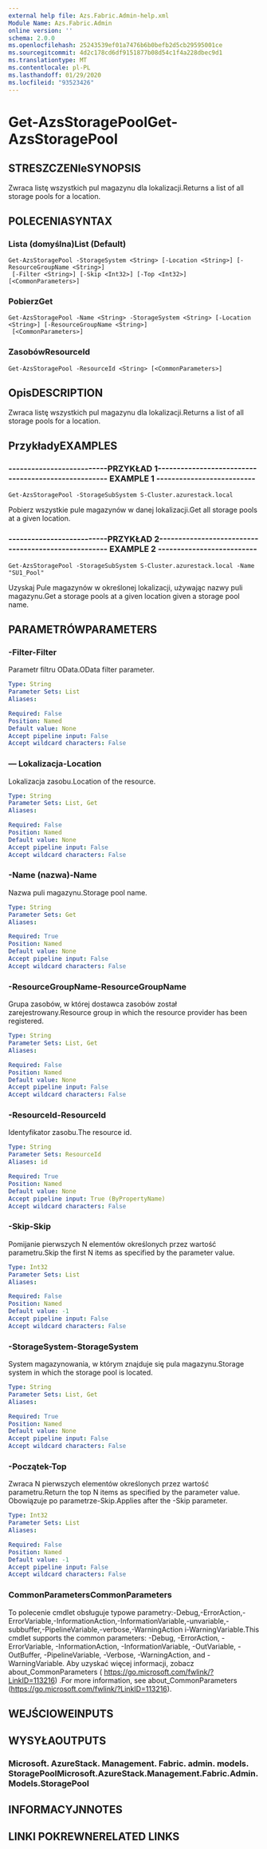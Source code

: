 ```yaml
---
external help file: Azs.Fabric.Admin-help.xml
Module Name: Azs.Fabric.Admin
online version: ''
schema: 2.0.0
ms.openlocfilehash: 25243539ef01a7476b6b0befb2d5cb29595001ce
ms.sourcegitcommit: 4d2c178cd6df9151877b08d54c1f4a228dbec9d1
ms.translationtype: MT
ms.contentlocale: pl-PL
ms.lasthandoff: 01/29/2020
ms.locfileid: "93523426"
---
```

# <span data-ttu-id="c34f7-101">Get-AzsStoragePool</span><span class="sxs-lookup"><span data-stu-id="c34f7-101">Get-AzsStoragePool</span></span>

## <span data-ttu-id="c34f7-102">STRESZCZENIe</span><span class="sxs-lookup"><span data-stu-id="c34f7-102">SYNOPSIS</span></span>
<span data-ttu-id="c34f7-103">Zwraca listę wszystkich pul magazynu dla lokalizacji.</span><span class="sxs-lookup"><span data-stu-id="c34f7-103">Returns a list of all storage pools for a location.</span></span>

## <span data-ttu-id="c34f7-104">POLECENIA</span><span class="sxs-lookup"><span data-stu-id="c34f7-104">SYNTAX</span></span>

### <span data-ttu-id="c34f7-105">Lista (domyślna)</span><span class="sxs-lookup"><span data-stu-id="c34f7-105">List (Default)</span></span>
```
Get-AzsStoragePool -StorageSystem <String> [-Location <String>] [-ResourceGroupName <String>]
 [-Filter <String>] [-Skip <Int32>] [-Top <Int32>] [<CommonParameters>]
```

### <span data-ttu-id="c34f7-106">Pobierz</span><span class="sxs-lookup"><span data-stu-id="c34f7-106">Get</span></span>
```
Get-AzsStoragePool -Name <String> -StorageSystem <String> [-Location <String>] [-ResourceGroupName <String>]
 [<CommonParameters>]
```

### <span data-ttu-id="c34f7-107">Zasobów</span><span class="sxs-lookup"><span data-stu-id="c34f7-107">ResourceId</span></span>
```
Get-AzsStoragePool -ResourceId <String> [<CommonParameters>]
```

## <span data-ttu-id="c34f7-108">Opis</span><span class="sxs-lookup"><span data-stu-id="c34f7-108">DESCRIPTION</span></span>
<span data-ttu-id="c34f7-109">Zwraca listę wszystkich pul magazynu dla lokalizacji.</span><span class="sxs-lookup"><span data-stu-id="c34f7-109">Returns a list of all storage pools for a location.</span></span>

## <span data-ttu-id="c34f7-110">Przykłady</span><span class="sxs-lookup"><span data-stu-id="c34f7-110">EXAMPLES</span></span>

### <span data-ttu-id="c34f7-111">--------------------------PRZYKŁAD 1--------------------------</span><span class="sxs-lookup"><span data-stu-id="c34f7-111">-------------------------- EXAMPLE 1 --------------------------</span></span>
```
Get-AzsStoragePool -StorageSubSystem S-Cluster.azurestack.local
```

<span data-ttu-id="c34f7-112">Pobierz wszystkie pule magazynów w danej lokalizacji.</span><span class="sxs-lookup"><span data-stu-id="c34f7-112">Get all storage pools at a given location.</span></span>

### <span data-ttu-id="c34f7-113">--------------------------PRZYKŁAD 2--------------------------</span><span class="sxs-lookup"><span data-stu-id="c34f7-113">-------------------------- EXAMPLE 2 --------------------------</span></span>
```
Get-AzsStoragePool -StorageSubSystem S-Cluster.azurestack.local -Name "SU1_Pool"
```

<span data-ttu-id="c34f7-114">Uzyskaj Pule magazynów w określonej lokalizacji, używając nazwy puli magazynu.</span><span class="sxs-lookup"><span data-stu-id="c34f7-114">Get a storage pools at a given location given a storage pool name.</span></span>

## <span data-ttu-id="c34f7-115">PARAMETRÓW</span><span class="sxs-lookup"><span data-stu-id="c34f7-115">PARAMETERS</span></span>

### <span data-ttu-id="c34f7-116">-Filter</span><span class="sxs-lookup"><span data-stu-id="c34f7-116">-Filter</span></span>
<span data-ttu-id="c34f7-117">Parametr filtru OData.</span><span class="sxs-lookup"><span data-stu-id="c34f7-117">OData filter parameter.</span></span>

```yaml
Type: String
Parameter Sets: List
Aliases: 

Required: False
Position: Named
Default value: None
Accept pipeline input: False
Accept wildcard characters: False
```

### <span data-ttu-id="c34f7-118">— Lokalizacja</span><span class="sxs-lookup"><span data-stu-id="c34f7-118">-Location</span></span>
<span data-ttu-id="c34f7-119">Lokalizacja zasobu.</span><span class="sxs-lookup"><span data-stu-id="c34f7-119">Location of the resource.</span></span>

```yaml
Type: String
Parameter Sets: List, Get
Aliases: 

Required: False
Position: Named
Default value: None
Accept pipeline input: False
Accept wildcard characters: False
```

### <span data-ttu-id="c34f7-120">-Name (nazwa)</span><span class="sxs-lookup"><span data-stu-id="c34f7-120">-Name</span></span>
<span data-ttu-id="c34f7-121">Nazwa puli magazynu.</span><span class="sxs-lookup"><span data-stu-id="c34f7-121">Storage pool name.</span></span>

```yaml
Type: String
Parameter Sets: Get
Aliases: 

Required: True
Position: Named
Default value: None
Accept pipeline input: False
Accept wildcard characters: False
```

### <span data-ttu-id="c34f7-122">-ResourceGroupName</span><span class="sxs-lookup"><span data-stu-id="c34f7-122">-ResourceGroupName</span></span>
<span data-ttu-id="c34f7-123">Grupa zasobów, w której dostawca zasobów został zarejestrowany.</span><span class="sxs-lookup"><span data-stu-id="c34f7-123">Resource group in which the resource provider has been registered.</span></span>

```yaml
Type: String
Parameter Sets: List, Get
Aliases: 

Required: False
Position: Named
Default value: None
Accept pipeline input: False
Accept wildcard characters: False
```

### <span data-ttu-id="c34f7-124">-ResourceId</span><span class="sxs-lookup"><span data-stu-id="c34f7-124">-ResourceId</span></span>
<span data-ttu-id="c34f7-125">Identyfikator zasobu.</span><span class="sxs-lookup"><span data-stu-id="c34f7-125">The resource id.</span></span>

```yaml
Type: String
Parameter Sets: ResourceId
Aliases: id

Required: True
Position: Named
Default value: None
Accept pipeline input: True (ByPropertyName)
Accept wildcard characters: False
```

### <span data-ttu-id="c34f7-126">-Skip</span><span class="sxs-lookup"><span data-stu-id="c34f7-126">-Skip</span></span>
<span data-ttu-id="c34f7-127">Pomijanie pierwszych N elementów określonych przez wartość parametru.</span><span class="sxs-lookup"><span data-stu-id="c34f7-127">Skip the first N items as specified by the parameter value.</span></span>

```yaml
Type: Int32
Parameter Sets: List
Aliases: 

Required: False
Position: Named
Default value: -1
Accept pipeline input: False
Accept wildcard characters: False
```

### <span data-ttu-id="c34f7-128">-StorageSystem</span><span class="sxs-lookup"><span data-stu-id="c34f7-128">-StorageSystem</span></span>
<span data-ttu-id="c34f7-129">System magazynowania, w którym znajduje się pula magazynu.</span><span class="sxs-lookup"><span data-stu-id="c34f7-129">Storage system in which the storage pool is located.</span></span>

```yaml
Type: String
Parameter Sets: List, Get
Aliases: 

Required: True
Position: Named
Default value: None
Accept pipeline input: False
Accept wildcard characters: False
```

### <span data-ttu-id="c34f7-130">-Początek</span><span class="sxs-lookup"><span data-stu-id="c34f7-130">-Top</span></span>
<span data-ttu-id="c34f7-131">Zwraca N pierwszych elementów określonych przez wartość parametru.</span><span class="sxs-lookup"><span data-stu-id="c34f7-131">Return the top N items as specified by the parameter value.</span></span>
<span data-ttu-id="c34f7-132">Obowiązuje po parametrze-Skip.</span><span class="sxs-lookup"><span data-stu-id="c34f7-132">Applies after the -Skip parameter.</span></span>

```yaml
Type: Int32
Parameter Sets: List
Aliases: 

Required: False
Position: Named
Default value: -1
Accept pipeline input: False
Accept wildcard characters: False
```

### <span data-ttu-id="c34f7-133">CommonParameters</span><span class="sxs-lookup"><span data-stu-id="c34f7-133">CommonParameters</span></span>
<span data-ttu-id="c34f7-134">To polecenie cmdlet obsługuje typowe parametry:-Debug,-ErrorAction,-ErrorVariable,-InformationAction,-InformationVariable,-unvariable,-subbuffer,-PipelineVariable,-verbose,-WarningAction i-WarningVariable.</span><span class="sxs-lookup"><span data-stu-id="c34f7-134">This cmdlet supports the common parameters: -Debug, -ErrorAction, -ErrorVariable, -InformationAction, -InformationVariable, -OutVariable, -OutBuffer, -PipelineVariable, -Verbose, -WarningAction, and -WarningVariable.</span></span> <span data-ttu-id="c34f7-135">Aby uzyskać więcej informacji, zobacz about_CommonParameters ( https://go.microsoft.com/fwlink/?LinkID=113216) .</span><span class="sxs-lookup"><span data-stu-id="c34f7-135">For more information, see about_CommonParameters (https://go.microsoft.com/fwlink/?LinkID=113216).</span></span>

## <span data-ttu-id="c34f7-136">WEJŚCIOWE</span><span class="sxs-lookup"><span data-stu-id="c34f7-136">INPUTS</span></span>

## <span data-ttu-id="c34f7-137">WYSYŁA</span><span class="sxs-lookup"><span data-stu-id="c34f7-137">OUTPUTS</span></span>

### <span data-ttu-id="c34f7-138">Microsoft. AzureStack. Management. Fabric. admin. models. StoragePool</span><span class="sxs-lookup"><span data-stu-id="c34f7-138">Microsoft.AzureStack.Management.Fabric.Admin.Models.StoragePool</span></span>

## <span data-ttu-id="c34f7-139">INFORMACYJN</span><span class="sxs-lookup"><span data-stu-id="c34f7-139">NOTES</span></span>

## <span data-ttu-id="c34f7-140">LINKI POKREWNE</span><span class="sxs-lookup"><span data-stu-id="c34f7-140">RELATED LINKS</span></span>

